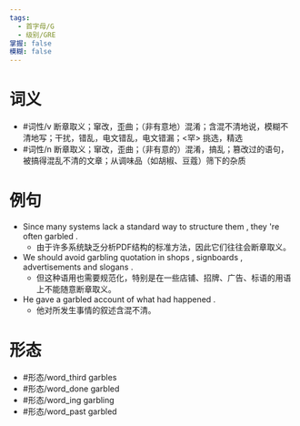 ```yaml
---
tags:
  - 首字母/G
  - 级别/GRE
掌握: false
模糊: false
---
```

# 词义
- #词性/v  断章取义；窜改，歪曲；（非有意地）混淆；含混不清地说，模糊不清地写；干扰，错乱，电文错乱，电文错漏；<罕> 挑选，精选
- #词性/n  断章取义；窜改，歪曲；（非有意的）混淆，搞乱；篡改过的语句，被搞得混乱不清的文章；从调味品（如胡椒、豆蔻）筛下的杂质
# 例句
- Since many systems lack a standard way to structure them , they 're often garbled .
	- 由于许多系统缺乏分析PDF结构的标准方法，因此它们往往会断章取义。
- We should avoid garbling quotation in shops , signboards , advertisements and slogans .
	- 但这种语用也需要规范化，特别是在一些店铺、招牌、广告、标语的用语上不能随意断章取义。
- He gave a garbled account of what had happened .
	- 他对所发生事情的叙述含混不清。
# 形态
- #形态/word_third garbles
- #形态/word_done garbled
- #形态/word_ing garbling
- #形态/word_past garbled
